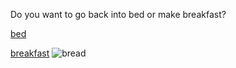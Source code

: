 Do you want to go back into bed or make breakfast?

[bed](bed.md)

[breakfast](breakfast.md)
![bread](../../images/bread.jpg)